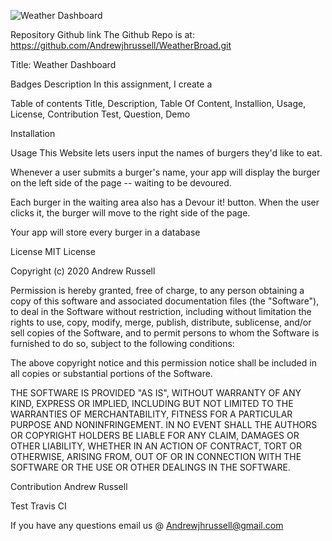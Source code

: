 ![Weather Dashboard](https://user-images.githubusercontent.com/59750392/85637310-e000a900-b650-11ea-8abb-dde7716d4ebc.PNG)

Repository Github link
The Github Repo is at: https://github.com/Andrewjhrussell/WeatherBroad.git

Title:
Weather Dashboard

Badges
Description
In this assignment, I create a

Table of contents
Title, Description, Table Of Content, Installion, Usage, License, Contribution Test, Question, Demo

Installation


Usage
This Website lets users input the names of burgers they'd like to eat.

Whenever a user submits a burger's name, your app will display the burger on the left side of the page -- waiting to be devoured.

Each burger in the waiting area also has a Devour it! button. When the user clicks it, the burger will move to the right side of the page.

Your app will store every burger in a database

License
MIT License

Copyright (c) 2020 Andrew Russell

Permission is hereby granted, free of charge, to any person obtaining a copy of this software and associated documentation files (the "Software"), to deal in the Software without restriction, including without limitation the rights to use, copy, modify, merge, publish, distribute, sublicense, and/or sell copies of the Software, and to permit persons to whom the Software is furnished to do so, subject to the following conditions:

The above copyright notice and this permission notice shall be included in all copies or substantial portions of the Software.

THE SOFTWARE IS PROVIDED "AS IS", WITHOUT WARRANTY OF ANY KIND, EXPRESS OR IMPLIED, INCLUDING BUT NOT LIMITED TO THE WARRANTIES OF MERCHANTABILITY, FITNESS FOR A PARTICULAR PURPOSE AND NONINFRINGEMENT. IN NO EVENT SHALL THE AUTHORS OR COPYRIGHT HOLDERS BE LIABLE FOR ANY CLAIM, DAMAGES OR OTHER LIABILITY, WHETHER IN AN ACTION OF CONTRACT, TORT OR OTHERWISE, ARISING FROM, OUT OF OR IN CONNECTION WITH THE SOFTWARE OR THE USE OR OTHER DEALINGS IN THE SOFTWARE.

Contribution
Andrew Russell

Test
Travis CI

If you have any questions email us @
Andrewjhrussell@gmail.com